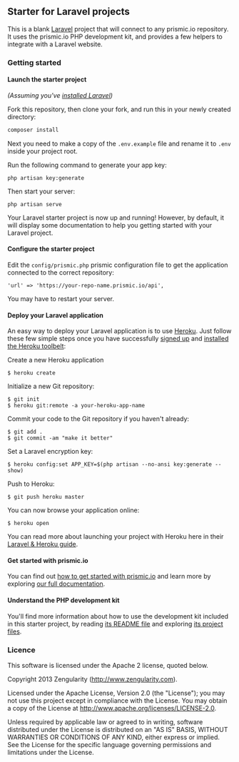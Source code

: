 ## Starter for Laravel projects

This is a blank [Laravel](https://laravel.com/) project that will connect to any prismic.io repository. It uses the prismic.io PHP development kit, and provides a few helpers to integrate with a Laravel website.

### Getting started

#### Launch the starter project

*(Assuming you've [installed Laravel](https://laravel.com/docs/5.4/installation))*

Fork this repository, then clone your fork, and run this in your newly created directory:

```sh
composer install
```

Next you need to make a copy of the `.env.example` file and rename it to `.env` inside your project root.

Run the following command to generate your app key:

```
php artisan key:generate
```

Then start your server:

```
php artisan serve
```

Your Laravel starter project is now up and running! However, by default, it will display some documentation to help you getting started with your Laravel project.

#### Configure the starter project

Edit the `config/prismic.php` prismic configuration file to get the application connected to the correct repository:

```
'url' => 'https://your-repo-name.prismic.io/api',
```

You may have to restart your server.

#### Deploy your Laravel application

An easy way to deploy your Laravel application is to use [Heroku](http://www.heroku.com). Just follow these few simple steps once you have successfully [signed up](https://id.heroku.com/signup/www-header) and [installed the Heroku toolbelt](https://toolbelt.heroku.com/):

Create a new Heroku application

```
$ heroku create
```

Initialize a new Git repository:

```
$ git init
$ heroku git:remote -a your-heroku-app-name
```

Commit your code to the Git repository if you haven't already:

```
$ git add .
$ git commit -am "make it better"
```

Set a Laravel encryption key:

```
$ heroku config:set APP_KEY=$(php artisan --no-ansi key:generate --show)
```

Push to Heroku:

```
$ git push heroku master
```

You can now browse your application online:

```
$ heroku open
```

You can read more about launching your project with Heroku here in their [Laravel & Heroku guide](https://devcenter.heroku.com/articles/getting-started-with-laravel).

#### Get started with prismic.io

You can find out [how to get started with prismic.io](https://prismic.io/quickstart#?lang=php) and learn more by exploring [our full documentation](https://prismic.io/docs#?lang=php).

#### Understand the PHP development kit

You'll find more information about how to use the development kit included in this starter project, by reading [its README file](https://github.com/prismicio/php-kit/blob/master/README.md) and exploring [its project files](https://github.com/prismicio/php-kit).

### Licence

This software is licensed under the Apache 2 license, quoted below.

Copyright 2013 Zengularity (http://www.zengularity.com).

Licensed under the Apache License, Version 2.0 (the "License"); you may not use this project except in compliance with the License. You may obtain a copy of the License at http://www.apache.org/licenses/LICENSE-2.0.

Unless required by applicable law or agreed to in writing, software distributed under the License is distributed on an "AS IS" BASIS, WITHOUT WARRANTIES OR CONDITIONS OF ANY KIND, either express or implied. See the License for the specific language governing permissions and limitations under the License.
